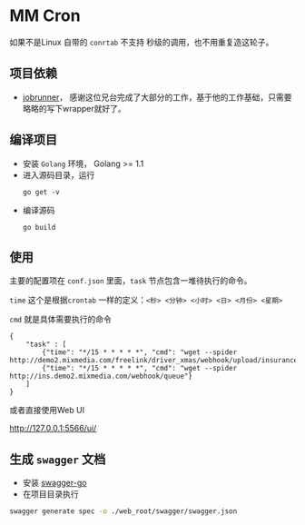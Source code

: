 # MM Cron

如果不是Linux 自带的 `conrtab` 不支持 秒级的调用，也不用重复造这轮子。

## 项目依赖

- [jobrunner](https://github.com/bamzi/jobrunner)， 感谢这位兄台完成了大部分的工作，基于他的工作基础，只需要略略的写下wrapper就好了。

## 编译项目

- 安装 ``Golang`` 环境， Golang >= 1.1
- 进入源码目录，运行
    ```
    go get -v
    ```
- 编译源码
    ```
    go build
    ```
    
## 使用

主要的配置项在 `conf.json` 里面，`task` 节点包含一堆待执行的命令。

`time` 这个是根据`crontab` 一样的定义：`<秒> <分钟> <小时> <日> <月份> <星期>`

`cmd` 就是具体需要执行的命令

```
{
	"task" : [
		{"time": "*/15 * * * * *", "cmd": "wget --spider http://demo2.mixmedia.com/freelink/driver_xmas/webhook/upload/insurance"},
		{"time": "*/15 * * * * *", "cmd": "wget --spider http://ins.demo2.mixmedia.com/webhook/queue"}
	]
}
```

或者直接使用Web UI

http://127.0.0.1:5566/ui/


## 生成 `swagger` 文档

- 安装 [swagger-go](https://github.com/go-swagger/go-swagger)
- 在项目目录执行
```bash
swagger generate spec -o ./web_root/swagger/swagger.json
